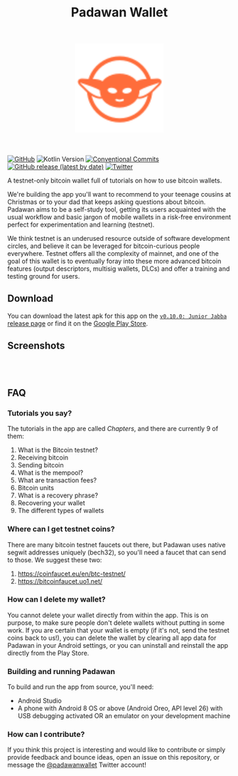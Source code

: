 <div align="center" >
  <h1>Padawan Wallet</h1>
  <br/>
  <br/>
  <img src="./images/padawan.svg" alt="Logo 1.0.0" width="200">
</div>
<br/>
<br/>

[![GitHub](https://img.shields.io/github/license/thunderbiscuit/padawan-wallet?color=brightgreen)](https://github.com/thunderbiscuit/padawan-wallet/blob/master/LICENSE) 
![Kotlin Version](https://img.shields.io/badge/kotlin-v1.9.20-orange) 
[![Conventional Commits](https://img.shields.io/badge/conventional%20commits-1.0.0-yellow.svg)](https://conventionalcommits.org) 
[![GitHub release (latest by date)](https://img.shields.io/github/v/release/thunderbiscuit/padawan-wallet)](https://github.com/thunderbiscuit/padawan-wallet/releases)
[![Twitter](https://img.shields.io/badge/twitter-%40padawanwallet-b8bb26)](https://twitter.com/padawanwallet)

A testnet-only bitcoin wallet full of tutorials on how to use bitcoin wallets.

We're building the app you'll want to recommend to your teenage cousins at Christmas or to your dad that keeps asking questions about bitcoin. Padawan aims to be a self-study tool, getting its users acquainted with the usual workflow and basic jargon of mobile wallets in a risk-free environment perfect for experimentation and learning (testnet).

We think testnet is an underused resource outside of software development circles, and believe it can be leveraged for bitcoin-curious people everywhere. Testnet offers all the complexity of mainnet, and one of the goal of this wallet is to eventually foray into these more advanced bitcoin features (output descriptors, multisig wallets, DLCs) and offer a training and testing ground for users.
<br/>

## Download
You can download the latest apk for this app on the [`v0.10.0: Junior Jabba` release page](https://github.com/thunderbiscuit/padawan-wallet/releases/tag/v0.10.0) or find it on the [Google Play Store](https://play.google.com/store/apps/details?id=com.goldenraven.padawanwallet).
<br/>

## Screenshots
<div align="center">
  <img src="./images/screenshots.jpg" alt="" width="900">
</div>
<br />

## FAQ
### Tutorials you say?
The tutorials in the app are called _Chapters_, and there are currently 9 of them:

1. What is the Bitcoin testnet?  
2. Receiving bitcoin
3. Sending bitcoin
4. What is the mempool?
5. What are transaction fees?
6. Bitcoin units
7. What is a recovery phrase?
8. Recovering your wallet
9. The different types of wallets

### Where can I get testnet coins?
There are many bitcoin testnet faucets out there, but Padawan uses native segwit addresses uniquely (bech32), so you'll need a faucet that can send to those. We suggest these two:

1. https://coinfaucet.eu/en/btc-testnet/
2. https://bitcoinfaucet.uo1.net/

### How can I delete my wallet?
You cannot delete your wallet directly from within the app. This is on purpose, to make sure people don't delete wallets without putting in some work. If you are certain that your wallet is empty (if it's not, send the testnet coins back to us!), you can delete the wallet by clearing all app data for Padawan in your Android settings, or you can uninstall and reinstall the app directly from the Play Store. 

### Building and running Padawan
To build and run the app from source, you'll need:
- Android Studio
- A phone with Android 8 OS or above (Android Oreo, API level 26) with USB debugging activated OR an emulator on your development machine

### How can I contribute?
If you think this project is interesting and would like to contribute or simply provide feedback and bounce ideas, open an issue on this repository, or message the [@padawanwallet](https://twitter.com/padawanwallet) Twitter account!
